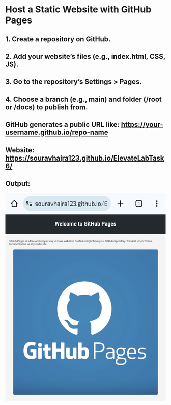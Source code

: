 # Host a Static Website with GitHub Pages

## 1. Create a repository on GitHub.

## 2. Add your website’s files (e.g., index.html, CSS, JS).

## 3. Go to the repository’s Settings > Pages.

## 4. Choose a branch (e.g., main) and folder (/root or /docs) to publish from.

## GitHub generates a public URL like: <https://your-username.github.io/repo-name>

## Website: https://souravhajra123.github.io/ElevateLabTask6/
## Output:
![image alt](https://github.com/souravhajra123/ElevateLabTask6/blob/a203d69e44912562165349f950aea0539866504d/SS1.png)

